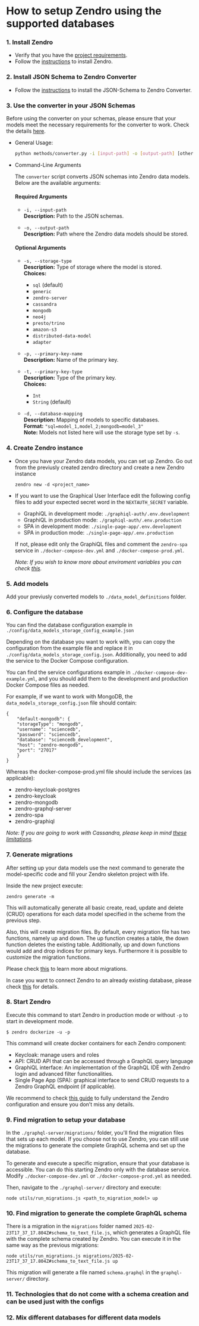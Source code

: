 # How to setup Zendro using the supported databases

### 1. Install Zendro
- Verify that you have the [project requirements](https://zendro-dev.github.io/quickstart.html#project-requirements).
- Follow the [instructions](https://zendro-dev.github.io/quickstart.html#step-1-installation) to install Zendro.

### 2. Install JSON Schema to Zendro Converter
- Follow the [instructions](https://github.com/Zendro-dev/JSON-Schema-to-Zendro-Converter?tab=readme-ov-file#installation) to install the JSON-Schema to Zendro Converter.

### 3. Use the converter in your JSON Schemas
Before using the converter on your schemas, please ensure that your models meet the necessary requirements for the converter to work. Check the details [here](https://github.com/Zendro-dev/JSON-Schema-to-Zendro-Converter?tab=readme-ov-file#json_schema_requirements).

-  General Usage:
    ```bash
    python methods/converter.py -i [input-path] -o [output-path] [other command-line arguments]
    ```

- Command-Line Arguments

    The `converter` script converts JSON schemas into Zendro data models. Below are the available arguments:

    #### Required Arguments

    - `-i, --input-path`  
    **Description:** Path to the JSON schemas.  

    - `-o, --output-path`  
    **Description:** Path where the Zendro data models should be stored.  

    #### Optional Arguments

    - `-s, --storage-type`  
    **Description:** Type of storage where the model is stored.  
    **Choices:**  
        - `sql` (default)  
        - `generic`  
        - `zendro-server`  
        - `cassandra`  
        - `mongodb`  
        - `neo4j`  
        - `presto/trino`  
        - `amazon-s3`  
        - `distributed-data-model`  
        - `adapter`  

    - `-p, --primary-key-name`  
    **Description:** Name of the primary key.  

    - `-t, --primary-key-type`  
    **Description:** Type of the primary key.  
    **Choices:**  
        - `Int`  
        - `String` (default)  

    - `-d, --database-mapping`  
    **Description:** Mapping of models to specific databases.  
    **Format:** `"sql=model_1,model_2;mongodb=model_3"`  
    **Note:** Models not listed here will use the storage type set by `-s`.  

### 4. Create Zendro instance

- Once you have your Zendro data models, you can set up Zendro. Go out from the previusly created zendro directory and create a new Zendro instance

    ```
    zendro new -d <project_name>
    ```
- If you want to use the Graphical User Interface edit the following config files to add your expected secret word in the `NEXTAUTH_SECRET` variable.
    - GraphiQL in development mode: `./graphiql-auth/.env.development `
    - GraphiQL in production mode: `./graphiql-auth/.env.production `
    - SPA in development mode: `./single-page-app/.env.development `
    - SPA in production mode: `./single-page-app/.env.production `

    If not, please edit only the GraphiQL files and comment the `zendro-spa` service in `./docker-compose-dev.yml` and `./docker-compose-prod.yml`.

    _Note: If you wish to know more about enviroment variables you can check [this](https://zendro-dev.github.io/setup_root/env_var)._

### 5. Add models 
Add your previusly converted models to `./data_model_definitions` folder.
### 6. Configure the database

You can find the database configuration example in `./config/data_models_storage_config_example.json`

Depending on the database you want to work with, you can copy the configuration from the example file and replace it in `./config/data_models_storage_config.json`. Additionally, you need to add the service to the Docker Compose configuration.

You can find the service configurations example in `./docker-compose-dev-example.yml`, and you should add them to the development and production Docker Compose files as needed.

For example, if we want to work with MongoDB, the `data_models_storage_config.json` file should contain:

```
{
    "default-mongodb": {
    "storageType": "mongodb",
    "username": "sciencedb",
    "password": "sciencedb",
    "database": "sciencedb_development",
    "host": "zendro-mongodb",
    "port": "27017"
    }
}
```

Whereas the docker-compose-prod.yml file should include the services (as applicable):

* zendro-keycloak-postgres
* zendro-keycloak
* zendro-mongodb
* zendro-graphql-server
* zendro-spa
* zendro-graphiql

_Note: If you are going to work with Cassandra, please keep in mind [these limitations](https://zendro-dev.github.io/setup_root/data_models/cassandra#cassandra-storage-type)._

### 7. Generate migrations

After setting up your data models use the next command to generate the model-specific code and fill your Zendro skeleton project with life.

Inside the new project execute:
```
zendro generate -m
```
This will automatically generate all basic create, read, update and delete (CRUD) operations for each data model specified in the scheme from the previous step.

Also, this will create migration files. By default, every migration file has two functions, namely up and down. The up function creates a table, the down function deletes the existing table. Additionally, up and down functions would add and drop indices for primary keys. Furthermore it is possible to customize the migration functions. 

Please check [this](https://zendro-dev.github.io/zendro_cli.html) to learn more about migrations.

In case you want to connect Zendro to an already existing database, please check [this](https://zendro-dev.github.io/setup_root.html#step-6-optional-define-your-database-connection) for details. 

### 8. Start Zendro

Execute this command to start Zendro in production mode or without `-p` to start in development mode.
```
$ zendro dockerize -u -p
```
This command will create docker containers for each Zendro component:

* Keycloak: manage users and roles
* API: CRUD API that can be accessed through a GraphQL query language
* GraphiQL interface: An implementation of the GraphQL IDE with Zendro login and advanced filter functionalities.
* Single Page App (SPA): graphical interface to send CRUD requests to a Zendro GraphQL endpoint (if applicable).

We recommend to check [this guide](https://zendro-dev.github.io/setup_root.html#getting-started) to fully understand the Zendro configuration and ensure you don’t miss any details.

### 9. Find migration to setup your database 

In the `./graphql-server/migrations/` folder, you'll find the migration files that sets up each model. If you choose not to use Zendro, you can still use the migrations to generate the complete GraphQL schema and set up the database.

To generate and execute a specific migration, ensure that your database is accessible. You can do this starting Zendro only with the database service. Modify `./docker-compose-dev.yml` or `./docker-compose-prod.yml` as needed.

Then, navigate to the `./graphql-server/` directory and execute:

```
node utils/run_migrations.js <path_to_migration_model> up
```

### 10. Find migration to generate the complete GraphQL schema

There is a migration in the `migrations` folder named `2025-02-23T17_37_17.804Z#schema_to_text_file.js`, which generates a GraphQL file with the complete schema created by Zendro. You can execute it in the same way as the previous migrations:

```
node utils/run_migrations.js migrations/2025-02-23T17_37_17.804Z#schema_to_text_file.js up
```

This migration will generate a file named `schema.graphql` in the `graphql-server/` directory.

### 11. Technologies that do not come with a schema creation and can be used just with the configs

### 12. Mix different databases for different data models
